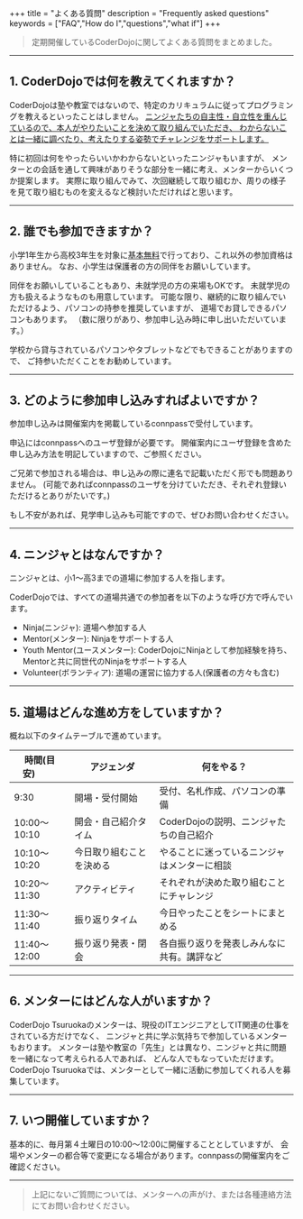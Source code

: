 +++
title = "よくある質問"
description = "Frequently asked questions"
keywords = ["FAQ","How do I","questions","what if"]
+++

> 定期開催しているCoderDojoに関してよくある質問をまとめました。

----

## 1. CoderDojoでは何を教えてくれますか？

CoderDojoは塾や教室ではないので、特定のカリキュラムに従ってプログラミングを教えるといったことはしません。
<u>ニンジャたちの自主性・自立性を重んじているので、本人がやりたいことを決めて取り組んでいただき、
わからないことは一緒に調べたり、考えたりする姿勢でチャレンジをサポートします。</u>

特に初回は何をやったらいいかわからないといったニンジャもいますが、
メンターとの会話を通して興味がありそうな部分を一緒に考え、メンターからいくつか提案します。
実際に取り組んでみて、次回継続して取り組むか、周りの様子を見て取り組むものを変えるなど検討いただければと思います。

----

## 2. 誰でも参加できますか？

小学1年生から高校3年生を対象に<u>基本無料</u>で行っており、これ以外の参加資格はありません。
なお、小学生は保護者の方の同伴をお願いしています。

同伴をお願いしていることもあり、未就学児の方の来場もOKです。
未就学児の方も扱えるようなものも用意しています。
可能な限り、継続的に取り組んでいただけるよう、パソコンの持参を推奨していますが、
道場でお貸しできるパソコンもあります。
（数に限りがあり、参加申し込み時に申し出いただいています。）

学校から貸与されているパソコンやタブレットなどでもできることがありますので、
ご持参いただくことをお勧めしています。

----

## 3. どのように参加申し込みすればよいですか？

参加申し込みは開催案内を掲載しているconnpassで受付しています。

申込にはconnpassへのユーザ登録が必要です。
開催案内にユーザ登録を含めた申し込み方法を明記していますので、ご参照ください。

ご兄弟で参加される場合は、申し込みの際に連名で記載いただく形でも問題ありません。
(可能であればconnpassのユーザを分けていただき、それぞれ登録いただけるとありがたいです。)

もし不安があれば、見学申し込みも可能ですので、ぜひお問い合わせください。

----

## 4. ニンジャとはなんですか？

ニンジャとは、小1〜高3までの道場に参加する人を指します。

CoderDojoでは、すべての道場共通での参加者を以下のような呼び方で呼んでいます。

- Ninja(ニンジャ): 道場へ参加する人
- Mentor(メンター): Ninjaをサポートする人
- Youth Mentor(ユースメンター): CoderDojoにNinjaとして参加経験を持ち、Mentorと共に同世代のNinjaをサポートする人
- Volunteer(ボランティア): 道場の運営に協力する人(保護者の方々も含む)

----

## 5. 道場はどんな進め方をしていますか？

概ね以下のタイムテーブルで進めています。

 時間(目安)&nbsp;&nbsp;&nbsp;&nbsp;&nbsp;&nbsp;&nbsp;&nbsp;&nbsp; | アジェンダ | 何をやる？ 
---|---|---
 9:30 | 開場・受付開始 | 受付、名札作成、パソコンの準備
 10:00〜10:10 | 開会・自己紹介タイム | CoderDojoの説明、ニンジャたちの自己紹介 
 10:10〜10:20 | 今日取り組むことを決める&nbsp;&nbsp;&nbsp;&nbsp;&nbsp; | やることに迷っているニンジャはメンターに相談 
 10:20〜11:30 | アクティビティ | それぞれが決めた取り組むことにチャレンジ 
 11:30〜11:40 | 振り返りタイム | 今日やったことをシートにまとめる 
 11:40〜12:00 | 振り返り発表・閉会 | 各自振り返りを発表しみんなに共有。講評など 

----

## 6. メンターにはどんな人がいますか？

CoderDojo Tsuruokaのメンターは、現役のITエンジニアとしてIT関連の仕事をされている方だけでなく、
ニンジャと共に学ぶ気持ちで参加しているメンターもおります。
メンターは塾や教室の「先生」とは異なり、ニンジャと共に問題を一緒になって考えられる人であれば、
どんな人でもなっていただけます。
CoderDojo Tsuruokaでは、メンターとして一緒に活動に参加してくれる人を募集しています。

----

## 7. いつ開催していますか？

基本的に、毎月第４土曜日の10:00〜12:00に開催することとしていますが、
会場やメンターの都合等で変更になる場合があります。connpassの開催案内をご確認ください。


---

> 上記にないご質問については、メンターへの声がけ、または各種連絡方法にてお問い合わせください。
